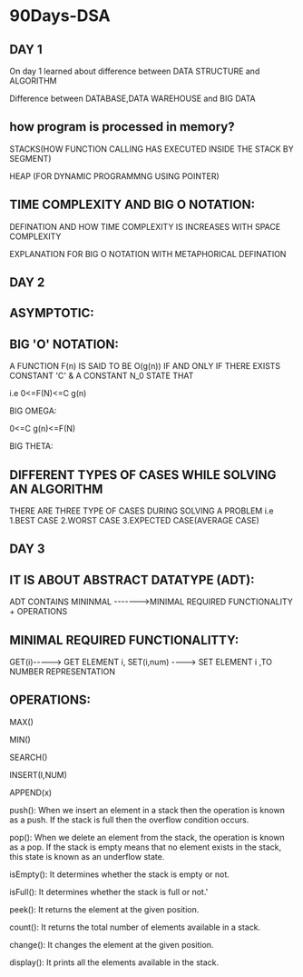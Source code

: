 # 90Days-DSA

DAY 1
-----
On day 1 learned about difference between DATA STRUCTURE and ALGORITHM

Difference between DATABASE,DATA WAREHOUSE and BIG DATA
  
  how program is processed in memory?
  -----------------------------------
  STACKS(HOW FUNCTION CALLING HAS EXECUTED INSIDE THE STACK BY SEGMENT)
  
  HEAP (FOR DYNAMIC PROGRAMMNG USING POINTER)
  
  TIME COMPLEXITY AND BIG O NOTATION:
  ----------------------------------
  DEFINATION AND HOW TIME COMPLEXITY IS INCREASES WITH SPACE COMPLEXITY
  
  EXPLANATION FOR BIG O NOTATION WITH METAPHORICAL DEFINATION
  
 DAY 2
 ------
  ASYMPTOTIC:
  ----------
  
  BIG 'O' NOTATION:
  -----------------
  A FUNCTION F(n) IS SAID TO BE O(g(n)) IF AND ONLY IF THERE EXISTS CONSTANT 'C' & A CONSTANT  N_0 STATE THAT
  
  i.e 0<=F(N)<=C g(n)
  
  
  BIG OMEGA:
  
  0<=C g(n)<=F(N)
  
  
  BIG THETA:
  
  DIFFERENT TYPES OF CASES WHILE SOLVING AN ALGORITHM
  ---------------------------------------------------
  
  THERE ARE THREE TYPE OF CASES DURING SOLVING A PROBLEM i.e
  1.BEST CASE
  2.WORST CASE
  3.EXPECTED CASE(AVERAGE CASE)
  
  DAY 3
---------
IT IS ABOUT ABSTRACT DATATYPE (ADT):
-----------------------------------
ADT CONTAINS MININMAL ------->MINIMAL REQUIRED FUNCTIONALITY + OPERATIONS

MINIMAL REQUIRED FUNCTIONALITTY:
-------------------------------
GET(i)-----> GET ELEMENT i,
SET(i,num) ----> SET ELEMENT i ,TO NUMBER REPRESENTATION

OPERATIONS:
----------
MAX()

MIN()

SEARCH()

INSERT(I,NUM)

APPEND(x)

push(): When we insert an element in a stack then the operation is known as a push. If the stack is full then the overflow condition occurs.

pop(): When we delete an element from the stack, the operation is known as a pop. If the stack is empty means that no element exists in the stack, this state is known as an underflow state.

isEmpty(): It determines whether the stack is empty or not.

isFull(): It determines whether the stack is full or not.'

peek(): It returns the element at the given position.

count(): It returns the total number of elements available in a stack.

change(): It changes the element at the given position.

display(): It prints all the elements available in the stack.
  
